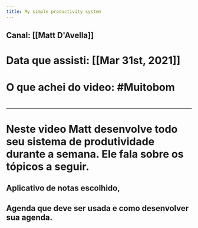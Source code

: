 ```yaml
---
title: My simple productivity system
---
```


## **Canal:** [[Matt D'Avella]]
# **Data que assisti:** [[Mar 31st, 2021]]
# **O que achei do video:** #Muitobom
#
---
# Neste video Matt desenvolve todo seu sistema de produtividade durante a semana. Ele fala sobre os tópicos a seguir.
## Aplicativo de notas escolhido,
## Agenda que deve ser usada e como desenvolver sua agenda.
##
